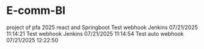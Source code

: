 # E-comm-BI
project of pfa 2025 react and Springboot
T e s t   w e b h o o k   J e n k i n s   0 7 / 2 1 / 2 0 2 5   1 1 : 1 4 : 2 1  
 T e s t   w e b h o o k   J e n k i n s   0 7 / 2 1 / 2 0 2 5   1 1 : 1 4 : 5 4  
 T e s t   a u t o   w e b h o o k   0 7 / 2 1 / 2 0 2 5   1 2 : 2 2 : 5 0  
 